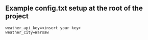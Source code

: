 ## Example config.txt setup at the root of the project
```
weather_api_key=<insert your key>
weather_city=Warsaw
```
